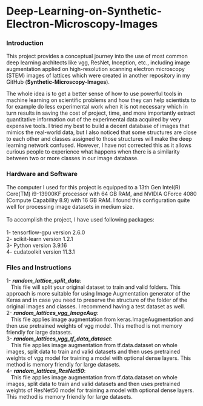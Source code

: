 # Deep-Learning-on-Synthetic-Electron-Microscopy-Images

### Introduction
This project provides a conceptual journey into the use of most common deep learning architects like vgg, ResNet, Inception, etc., including image augmentation applied on high-resolution scanning electron microscopy (STEM) images of lattices which were created in another repository in my GitHub (**Synthetic-Microscopy-Images**).

The whole idea is to get a better sense of how to use powerful tools in machine learning on scientific problems and how they can help scientists to for example do less experimental work when it is not necessary which in turn results in saving the cost of project, time, and more importantly extract quantitative information out of the experimental data acquired by very expensive tools. 
I tried my best to build a decent database of images that mimics the real-world data, but I also noticed that some structures are close to each other and classes assigned to those structures will make the deep learning network confused. However, I have not corrected this as it allows curious people to experience what happens when there is a similarity between two or more classes in our image database. 

### Hardware and Software
The computer I used for this project is equipped to a 13th Gen Intel(R) Core(TM) i9-13900KF processor with 64 GB RAM, and NVIDIA GForce 4080 (Compute Capability 8.9) with 16 GB RAM. I found this configuration quite well for processing image datasets in medium size. <br><br>
To accomplish the project, I have used following packages:<br><br>
1- tensorflow-gpu  version 2.6.0  <br>
2- scikit-learn    version 1.2.1  <br>
3- Python          version 3.9.16 <br>
4- cudatoolkit     version 11.3.1  <br>

### Files and Instructions

1- ***random_lattice_split_data***:  <br>
 &nbsp;&nbsp;&nbsp;This file will split your original dataset to train and valid folders. This approach is more suitable for using Image Augmentation generator of the Keras and in case you need to preserve the structure of the folder of the original images and classes. I recommend having a test dataset as well. <br>
2- ***random_lattices_vgg_ImageAug***: <br>
 &nbsp;&nbsp;&nbsp;This file applies image augmentation from keras.ImageAugmentation and then use pretrained weights of vgg model. This method is not memory friendly for large datasets.<br>
3- ***random_lattices_vgg_tf_data_dataset***:  <br>
 &nbsp;&nbsp;&nbsp;This file applies image augmentation from tf.data.dataset on whole images, split data to train and valid datasets and then uses pretrained weights of vgg model for training a model with optional dense layers. This method is memory friendly for large datasets.<br>
4- ***random_lattices_ResNet50***: <br>
 &nbsp;&nbsp;&nbsp;This file applies image augmentation from tf.data.dataset on whole images, split data to train and valid datasets and then uses pretrained weights of ResNet50 model for training a model with optional dense layers. This method is memory friendly for large datasets.<br>
